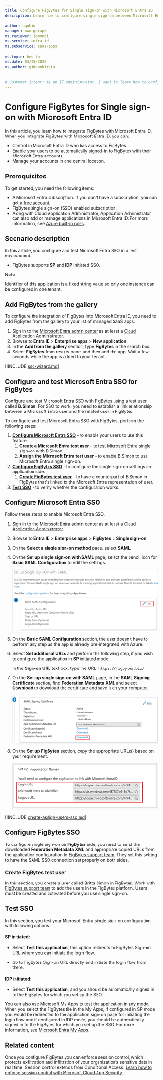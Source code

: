 ```yaml
---
title: Configure FigBytes for Single sign-on with Microsoft Entra ID
description: Learn how to configure single sign-on between Microsoft Entra ID and FigBytes.

author: nguhiu
manager: mwongerapk
ms.reviewer: jomondi
ms.service: entra-id
ms.subservice: saas-apps

ms.topic: how-to
ms.date: 03/25/2025
ms.author: gideonkiratu


# Customer intent: As an IT administrator, I want to learn how to configure single sign-on between Microsoft Entra ID and FigBytes so that I can control who has access to FigBytes, enable automatic sign-in with Microsoft Entra accounts, and manage my accounts in one central location.
---
```


# Configure FigBytes for Single sign-on with Microsoft Entra ID

In this article,  you learn how to integrate FigBytes with Microsoft Entra ID. When you integrate FigBytes with Microsoft Entra ID, you can:

* Control in Microsoft Entra ID who has access to FigBytes.
* Enable your users to be automatically signed-in to FigBytes with their Microsoft Entra accounts.
* Manage your accounts in one central location.

## Prerequisites

To get started, you need the following items:

* A Microsoft Entra subscription. If you don't have a subscription, you can get a [free account](https://azure.microsoft.com/free/).
* FigBytes single sign-on (SSO) enabled subscription.
* Along with Cloud Application Administrator, Application Administrator can also add or manage applications in Microsoft Entra ID.
For more information, see [Azure built-in roles](~/identity/role-based-access-control/permissions-reference.md).

## Scenario description

In this article,  you configure and test Microsoft Entra SSO in a test environment.

* FigBytes supports **SP** and **IDP** initiated SSO.

> [!NOTE]
> Identifier of this application is a fixed string value so only one instance can be configured in one tenant.

## Add FigBytes from the gallery

To configure the integration of FigBytes into Microsoft Entra ID, you need to add FigBytes from the gallery to your list of managed SaaS apps.

1. Sign in to the [Microsoft Entra admin center](https://entra.microsoft.com) as at least a [Cloud Application Administrator](~/identity/role-based-access-control/permissions-reference.md#cloud-application-administrator).
1. Browse to **Entra ID** > **Enterprise apps** > **New application**.
1. In the **Add from the gallery** section, type **FigBytes** in the search box.
1. Select **FigBytes** from results panel and then add the app. Wait a few seconds while the app is added to your tenant.

 [!INCLUDE [sso-wizard.md](~/identity/saas-apps/includes/sso-wizard.md)]

<a name='configure-and-test-azure-ad-sso-for-figbytes'></a>

## Configure and test Microsoft Entra SSO for FigBytes

Configure and test Microsoft Entra SSO with FigBytes using a test user called **B.Simon**. For SSO to work, you need to establish a link relationship between a Microsoft Entra user and the related user in FigBytes.

To configure and test Microsoft Entra SSO with FigBytes, perform the following steps:

1. **[Configure Microsoft Entra SSO](#configure-azure-ad-sso)** - to enable your users to use this feature.
    1. **Create a Microsoft Entra test user** - to test Microsoft Entra single sign-on with B.Simon.
    1. **Assign the Microsoft Entra test user** - to enable B.Simon to use Microsoft Entra single sign-on.
1. **[Configure FigBytes SSO](#configure-figbytes-sso)** - to configure the single sign-on settings on application side.
    1. **[Create FigBytes test user](#create-figbytes-test-user)** - to have a counterpart of B.Simon in FigBytes that's linked to the Microsoft Entra representation of user.
1. **[Test SSO](#test-sso)** - to verify whether the configuration works.

<a name='configure-azure-ad-sso'></a>

## Configure Microsoft Entra SSO

Follow these steps to enable Microsoft Entra SSO.

1. Sign in to the [Microsoft Entra admin center](https://entra.microsoft.com) as at least a [Cloud Application Administrator](~/identity/role-based-access-control/permissions-reference.md#cloud-application-administrator).
1. Browse to **Entra ID** > **Enterprise apps** > **FigBytes** > **Single sign-on**.
1. On the **Select a single sign-on method** page, select **SAML**.
1. On the **Set up single sign-on with SAML** page, select the pencil icon for **Basic SAML Configuration** to edit the settings.

    ![Screenshot shows to edit Basic S A M L Configuration.](common/edit-urls.png "Basic Configuration")

1. On the **Basic SAML Configuration** section, the user doesn't have to perform any step as the app is already pre-integrated with Azure.

1. Select **Set additional URLs** and perform the following step, if you wish to configure the application in **SP** initiated mode:    

    In the **Sign-on URL** text box, type the URL:
    `https://figbytes.biz/`

1. On the **Set-up single sign-on with SAML** page, in the **SAML Signing Certificate** section,  find **Federation Metadata XML** and select **Download** to download the certificate and save it on your computer.

    ![Screenshot shows the Certificate download link.](common/metadataxml.png "Certificate")

1. On the **Set up FigBytes** section, copy the appropriate URL(s) based on your requirement.

	![Screenshot shows to copy configuration appropriate U R L.](common/copy-configuration-urls.png "Attributes")  

<a name='create-an-azure-ad-test-user'></a>

[!INCLUDE [create-assign-users-sso.md](~/identity/saas-apps/includes/create-assign-users-sso.md)]

## Configure FigBytes SSO

To configure single sign-on on **FigBytes** side, you need to send the downloaded **Federation Metadata XML** and appropriate copied URLs from the application configuration to [FigBytes support team](mailto:support@figbytes.com). They set this setting to have the SAML SSO connection set properly on both sides.

### Create FigBytes test user

In this section, you create a user called Britta Simon in FigBytes. Work with [FigBytes support team](mailto:support@figbytes.com) to add the users in the FigBytes platform. Users must be created and activated before you use single sign-on.

## Test SSO 

In this section, you test your Microsoft Entra single sign-on configuration with following options. 

#### SP initiated:

* Select **Test this application**, this option redirects to FigBytes Sign-on URL where you can initiate the login flow.  

* Go to FigBytes Sign-on URL directly and initiate the login flow from there.

#### IDP initiated:

* Select **Test this application**, and you should be automatically signed in to the FigBytes for which you set up the SSO. 

You can also use Microsoft My Apps to test the application in any mode. When you select the FigBytes tile in the My Apps, if configured in SP mode you would be redirected to the application sign-on page for initiating the login flow and if configured in IDP mode, you should be automatically signed in to the FigBytes for which you set up the SSO. For more information, see [Microsoft Entra My Apps](/azure/active-directory/manage-apps/end-user-experiences#azure-ad-my-apps).

## Related content

Once you configure FigBytes you can enforce session control, which protects exfiltration and infiltration of your organization’s sensitive data in real time. Session control extends from Conditional Access. [Learn how to enforce session control with Microsoft Cloud App Security](/cloud-app-security/proxy-deployment-aad).
